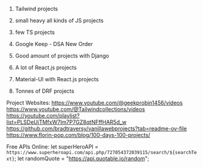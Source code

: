 1. Tailwind projects

2. small heavy all kinds of JS projects

3. few TS projects

4. Google Keep - DSA New Order

5. Good amount of projects with Django

6. A lot of React.js projects

7. Material-UI with React.js projects

8. Tonnes of DRF projects

Project Websites:
https://www.youtube.com/@geekprobin1456/videos
https://www.youtube.com/@Tailwindcollections/videos
https://youtube.com/playlist?list=PLSDeUiTMfxW7lm7P7GZ8qtNFffHAR5d_w
https://github.com/bradtraversy/vanillawebprojects?tab=readme-ov-file
https://www.florin-pop.com/blog/100-days-100-projects/

Free APIs Online:
let superHeroAPI = `https://www.superheroapi.com/api.php/727054372039115/search/${searchText}`;
let randomQuote = "https://api.quotable.io/random";